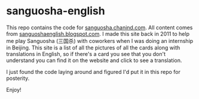 # sanguosha-english

This repo contains the code for [sanguosha.chanind.com](https://sanguosha.chanind.com). All content comes from [sanguoshaenglish.blogspot.com](https://sanguoshaenglish.blogspot.com/). I made this site back in 2011 to help me play Sanguosha (三国杀) with coworkers when I was doing an internship in Beijing. This site is a list of all the pictures of all the cards along with translations in English, so if there's a card you see that you don't understand you can find it on the website and click to see a translation.

I just found the code laying around and figured I'd put it in this repo for posterity.

Enjoy!